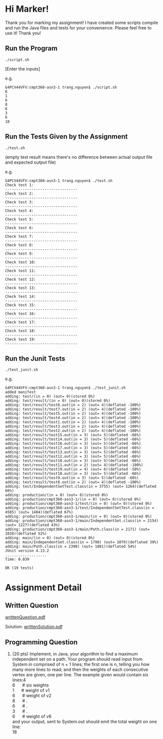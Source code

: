# Hi Marker!
Thank you for marking my assignment!
I have created some scripts compile and run the Java files and tests for your convenience.
Please feel free to use it!
Thank you!

## Run the Program
```
./script.sh
```

[Enter the inputs]

e.g.
```
G4PCV44VFV:cmpt360-asn3-1 trang.nguyen$ ./script.sh
6
1
6
8
6
3
6
18
```

## Run the Tests Given by the Assignment
```script
./test.sh
```
(empty test result means there's no difference between actual output file and expected output file)

e.g.
```
G4PCV44VFV:cmpt360-asn3-1 trang.nguyen$ ./test.sh
Check test 1:
---------------------------------
Check test 2:
---------------------------------
Check test 3:
---------------------------------
Check test 4:
---------------------------------
Check test 5:
---------------------------------
Check test 6:
---------------------------------
Check test 7:
---------------------------------
Check test 8:
---------------------------------
Check test 9:
---------------------------------
Check test 10:
---------------------------------
Check test 11:
---------------------------------
Check test 12:
---------------------------------
Check test 13:
---------------------------------
Check test 14:
---------------------------------
Check test 15:
---------------------------------
Check test 16:
---------------------------------
Check test 17:
---------------------------------
Check test 18:
---------------------------------
Check test 19:
---------------------------------
```

## Run the Junit Tests
```script
./test_junit.sh
```

e.g.
```
G4PCV44VFV:cmpt360-asn3-1 trang.nguyen$ ./test_junit.sh
added manifest
adding: test/(in = 0) (out= 0)(stored 0%)
adding: test/result/(in = 0) (out= 0)(stored 0%)
adding: test/result/test6.out(in = 2) (out= 4)(deflated -100%)
adding: test/result/test7.out(in = 2) (out= 4)(deflated -100%)
adding: test/result/test5.out(in = 2) (out= 4)(deflated -100%)
adding: test/result/test4.out(in = 2) (out= 4)(deflated -100%)
adding: test/result/test1.out(in = 2) (out= 4)(deflated -100%)
adding: test/result/test3.out(in = 2) (out= 4)(deflated -100%)
adding: test/result/test2.out(in = 2) (out= 4)(deflated -100%)
adding: test/result/test15.out(in = 3) (out= 5)(deflated -66%)
adding: test/result/test14.out(in = 3) (out= 5)(deflated -66%)
adding: test/result/test16.out(in = 3) (out= 5)(deflated -66%)
adding: test/result/test17.out(in = 3) (out= 5)(deflated -66%)
adding: test/result/test13.out(in = 3) (out= 5)(deflated -66%)
adding: test/result/test12.out(in = 3) (out= 5)(deflated -66%)
adding: test/result/test10.out(in = 3) (out= 5)(deflated -66%)
adding: test/result/test11.out(in = 2) (out= 4)(deflated -100%)
adding: test/result/test19.out(in = 4) (out= 6)(deflated -50%)
adding: test/result/test18.out(in = 3) (out= 5)(deflated -66%)
adding: test/result/test9.out(in = 3) (out= 5)(deflated -66%)
adding: test/result/test8.out(in = 2) (out= 4)(deflated -100%)
adding: test/IndependentSetTest.class(in = 3755) (out= 1264)(deflated 66%)
adding: production/(in = 0) (out= 0)(stored 0%)
adding: production/cmpt360-asn3-1/(in = 0) (out= 0)(stored 0%)
adding: production/cmpt360-asn3-1/test/(in = 0) (out= 0)(stored 0%)
adding: production/cmpt360-asn3-1/test/IndependentSetTest.class(in = 4585) (out= 1484)(deflated 67%)
adding: production/cmpt360-asn3-1/main/(in = 0) (out= 0)(stored 0%)
adding: production/cmpt360-asn3-1/main/IndependentSet.class(in = 2154) (out= 1227)(deflated 43%)
adding: production/cmpt360-asn3-1/main/Path.class(in = 2171) (out= 1038)(deflated 52%)
adding: main/(in = 0) (out= 0)(stored 0%)
adding: main/IndependentSet.class(in = 1798) (out= 1079)(deflated 39%)
adding: main/Path.class(in = 2398) (out= 1081)(deflated 54%)
JUnit version 4.13.2
...................
Time: 0.039

OK (19 tests)
```

# Assignment Detail
## Written Question
[writtenQuestion.pdf](writtenQuestion.pdf)

Solution: [writtenSolution.pdf](writtenSolution.pdf)
## Programming Question
1. (20 pts) Implement, in Java, your algorithm to find a maximum independent
   set on a path. Your program should read input from System.in
   comprised of n + 1 lines; the first one is n, telling you how many more
   lines to read; and then the weights of each consecutive vertex are given,
   one per line. The example given would contain six lines:4
<br>6 &nbsp;&nbsp;&nbsp;&nbsp; # six weights
<br>1 &nbsp;&nbsp;&nbsp;&nbsp; # weight of v1
<br>6 &nbsp;&nbsp;&nbsp;&nbsp; # weight of v2
<br>8 &nbsp;&nbsp;&nbsp;&nbsp; # .
<br>6 &nbsp;&nbsp;&nbsp;&nbsp; # .
<br>3 &nbsp;&nbsp;&nbsp;&nbsp; # .
<br>6 &nbsp;&nbsp;&nbsp;&nbsp; # weight of v6
<br> and your output, sent to System.out should emit the total weight on
   one line:
   <br>18